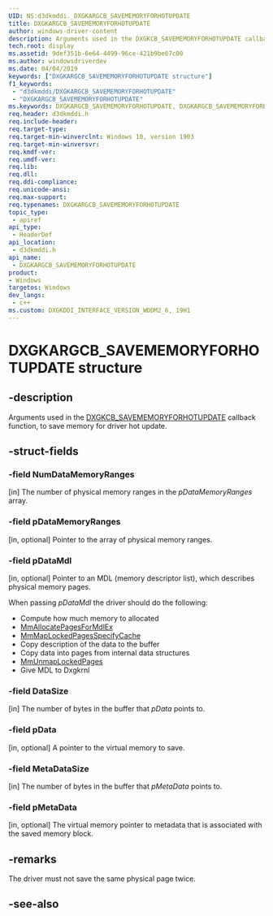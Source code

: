 ```yaml
---
UID: NS:d3dkmddi._DXGKARGCB_SAVEMEMORYFORHOTUPDATE
title: DXGKARGCB_SAVEMEMORYFORHOTUPDATE
author: windows-driver-content
description: Arguments used in the DXGKCB_SAVEMEMORYFORHOTUPDATE callback function, to save memory for driver hot update.
tech.root: display
ms.assetid: 9def351b-6e64-4499-96ce-421b9be67c00
ms.author: windowsdriverdev
ms.date: 04/04/2019
keywords: ["DXGKARGCB_SAVEMEMORYFORHOTUPDATE structure"]
f1_keywords:
 - "d3dkmddi/DXGKARGCB_SAVEMEMORYFORHOTUPDATE"
 - "DXGKARGCB_SAVEMEMORYFORHOTUPDATE"
ms.keywords: DXGKARGCB_SAVEMEMORYFORHOTUPDATE, DXGKARGCB_SAVEMEMORYFORHOTUPDATE, 
req.header: d3dkmddi.h
req.include-header:
req.target-type:
req.target-min-winverclnt: Windows 10, version 1903
req.target-min-winversvr:
req.kmdf-ver:
req.umdf-ver:
req.lib:
req.dll:
req.ddi-compliance:
req.unicode-ansi:
req.max-support:
req.typenames: DXGKARGCB_SAVEMEMORYFORHOTUPDATE
topic_type: 
 - apiref
api_type: 
 - HeaderDef
api_location: 
 - d3dkmddi.h
api_name: 
 - DXGKARGCB_SAVEMEMORYFORHOTUPDATE
product:
- Windows
targetos: Windows
dev_langs:
 - c++
ms.custom: DXGKDDI_INTERFACE_VERSION_WDDM2_6, 19H1
---
```


# DXGKARGCB_SAVEMEMORYFORHOTUPDATE structure

## -description

Arguments used in the [DXGKCB_SAVEMEMORYFORHOTUPDATE](nc-d3dkmddi-dxgkcb_savememoryforhotupdate.md) callback function, to save memory for driver hot update.

## -struct-fields

### -field NumDataMemoryRanges

[in] The number of physical memory ranges in the *pDataMemoryRanges* array.

### -field pDataMemoryRanges

[in, optional] Pointer to the array of physical memory ranges.

### -field pDataMdl

[in, optional] Pointer to an MDL (memory descriptor list), which describes physical memory pages.

When passing *pDataMdl* the driver should do the following:

* Compute how much memory to allocated
* [MmAllocatePagesForMdlEx](https://docs.microsoft.com/windows-hardware/drivers/ddi/wdm/nf-wdm-mmallocatepagesformdlex)
* [MmMapLockedPagesSpecifyCache](https://docs.microsoft.com/windows-hardware/drivers/ddi/wdm/nf-wdm-mmmaplockedpagesspecifycache)
* Copy description of the data to the buffer
* Copy data into pages from internal data structures
* [MmUnmapLockedPages](https://docs.microsoft.com/windows-hardware/drivers/ddi/wdm/nf-wdm-mmunmaplockedpages)
* Give MDL to Dxgkrnl

### -field DataSize

[in] The number of bytes in the buffer that *pData* points to.

### -field pData

[in, optional] A pointer to the virtual memory to save.

### -field MetaDataSize

[in] The number of bytes in the buffer that *pMetaData* points to.

### -field pMetaData

[in, optional] The virtual memory pointer to metadata that is associated with the saved memory block.

## -remarks

The driver must not save the same physical page twice.

## -see-also

